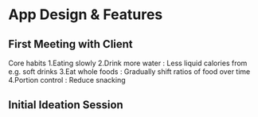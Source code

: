 App Design & Features
=====================

First Meeting with Client
-------------------------

Core habits
1.Eating slowly
2.Drink more water : Less liquid calories from e.g. soft drinks
3.Eat whole foods : Gradually shift ratios of food over time
4.Portion control : Reduce snacking


Initial Ideation Session
------------------------


